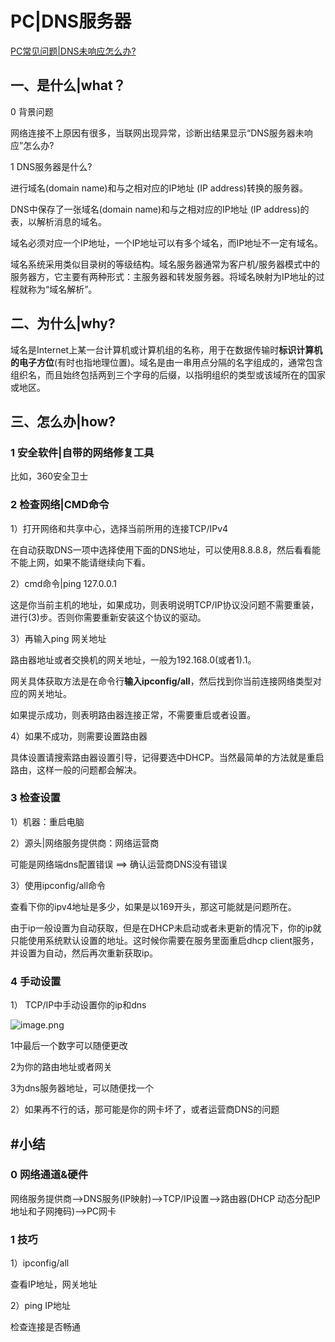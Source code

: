 # PC|DNS服务器

[PC常见问题|DNS未响应怎么办?](https://zhuanlan.zhihu.com/p/43431800)

## 一、是什么|what？

0 背景问题

网络连接不上原因有很多，当联网出现异常，诊断出结果显示“DNS服务器未响应”怎么办?



1 DNS服务器是什么?

进行域名(domain name)和与之相对应的IP地址 (IP address)转换的服务器。

DNS中保存了一张域名(domain name)和与之相对应的IP地址 (IP address)的表，以解析消息的域名。



域名必须对应一个IP地址，一个IP地址可以有多个域名，而IP地址不一定有域名。

域名系统采用类似目录树的等级结构。域名服务器通常为客户机/服务器模式中的服务器方，它主要有两种形式：主服务器和转发服务器。将域名映射为IP地址的过程就称为“域名解析”。



## 二、为什么|why?

域名是Internet上某一台计算机或计算机组的名称，用于在数据传输时**标识计算机的电子方位**(有时也指地理位置)。域名是由一串用点分隔的名字组成的，通常包含组织名，而且始终包括两到三个字母的后缀，以指明组织的类型或该域所在的国家或地区。



## 三、怎么办|how?

### 1 安全软件|自带的网络修复工具

比如，360安全卫士



### 2 检查网络|CMD命令

1）打开网络和共享中心，选择当前所用的连接TCP/IPv4

在自动获取DNS一项中选择使用下面的DNS地址，可以使用8.8.8.8，然后看看能不能上网，如果不能请继续向下看。

2）cmd命令|ping 127.0.0.1

这是你当前主机的地址，如果成功，则表明说明TCP/IP协议没问题不需要重装，进行(3)步。否则你需要重新安装这个协议的驱动。

3）再输入ping 网关地址

路由器地址或者交换机的网关地址，一般为192.168.0(或者1).1。

网关具体获取方法是在命令行**输入ipconfig/all**，然后找到你当前连接网络类型对应的网关地址。

如果提示成功，则表明路由器连接正常，不需要重启或者设置。

4）如果不成功，则需要设置路由器

具体设置请搜索路由器设置引导，记得要选中DHCP。当然最简单的方法就是重启路由，这样一般的问题都会解决。



### 3 检查设置

1）机器：重启电脑

2）源头|网络服务提供商：网络运营商

可能是网络端dns配置错误 ==> 确认运营商DNS没有错误

3）使用ipconfig/all命令

查看下你的ipv4地址是多少，如果是以169开头，那这可能就是问题所在。

由于ip一般设置为自动获取，但是在DHCP未启动或者未更新的情况下，你的ip就只能使用系统默认设置的地址。这时候你需要在服务里面重启dhcp client服务，并设置为自动，然后再次重新获取ip。



### 4 手动设置

1） TCP/IP中手动设置你的ip和dns

![image.png](https://cdn.nlark.com/yuque/0/2020/png/1136179/1599219756775-350930de-4d02-4428-85e6-b93d9210c117.png)

1中最后一个数字可以随便更改

2为你的路由地址或者网关

3为dns服务器地址，可以随便找一个



2）如果再不行的话，那可能是你的网卡坏了，或者运营商DNS的问题





## #小结

### 0 网络通道&硬件

网络服务提供商——>DNS服务(IP映射)——>TCP/IP设置——>路由器(DHCP 动态分配IP地址和子网掩码)——>PC网卡



### 1 技巧

1）ipconfig/all

查看IP地址，网关地址

2）ping IP地址

检查连接是否畅通